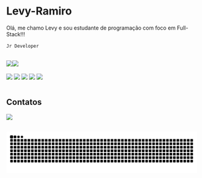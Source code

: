 # Levy-Ramiro

Olá, me chamo Levy e sou estudante de programação com foco em Full-Stack!!!

```
Jr Developer
```
 </br>

<div style = "display:flex;align-items:center;">
<img src = "https://github-readme-stats.vercel.app/api?username=JuniorEliass&show_icons=true&theme=onedark">
<img src = "https://github-readme-stats.vercel.app/api/top-langs/?username=JuniorEliass&layout=compact&theme=onedark">
 </div>

 </br>

<div>
  <img src="https://cdn.jsdelivr.net/gh/devicons/devicon/icons/html5/html5-original.svg" width="50" heigth="50" align="center"/>
  <img src="https://cdn.jsdelivr.net/gh/devicons/devicon/icons/css3/css3-original.svg" width="50" heigth="50" align="center"/>
  <img src="https://cdn.jsdelivr.net/gh/devicons/devicon/icons/javascript/javascript-original.svg" width="50" heigth="50" align="center"/>
  <img src="https://cdn.jsdelivr.net/gh/devicons/devicon/icons/react/react-original.svg" width="50" heigth="50" align="center"/>
  <img src="https://cdn.jsdelivr.net/gh/devicons/devicon/icons/csharp/csharp-original.svg" width="50" heigth="50" align="center"/>
 </div>  
 </br>
 <h2> Contatos </h2>
 <div>
   <a href="https://www.linkedin.com/in/levy-ramiro-b43448267/"><img src="https://cdn.jsdelivr.net/gh/devicons/devicon/icons/linkedin/linkedin-original.svg" width="50" heigth="50" align="center" /></a>
 </div>

 </br>

![Snake animation](https://github.com/bessax/bessax/blob/output/github-contribution-grid-snake.svg) 
